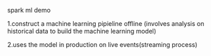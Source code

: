 spark ml demo 

1.construct a machine learning pipieline offline
(involves analysis on historical data to build the machine learning model)

2.uses the model in production on live events(streaming process)
